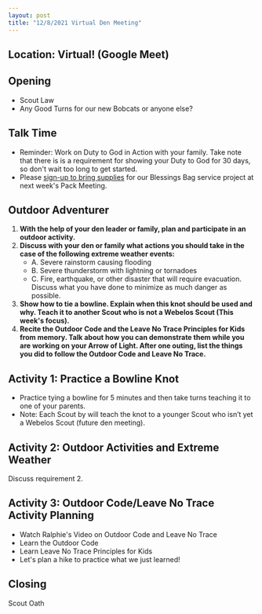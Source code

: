 ```yaml
---
layout: post
title: "12/8/2021 Virtual Den Meeting"
---
```


## Location: Virtual! (Google Meet)

## Opening

- Scout Law
- Any Good Turns for our new Bobcats or anyone else?

## Talk Time

- Reminder: Work on Duty to God in Action with your family. Take note that there is is a requirement for showing your Duty to God for 30 days, so don't wait too long to get started.
- Please [sign-up to bring supplies](https://www.signupgenius.com/go/5080549a5aa2aa3fb6-pack1) for our Blessings Bag service project at next week's Pack Meeting.

## Outdoor Adventurer

1. **With the help of your den leader or family, plan and participate in an outdoor activity.**
2. **Discuss with your den or family what actions you should take in the case of the following extreme weather events:**
    - A. Severe rainstorm causing flooding
    - B. Severe thunderstorm with lightning or tornadoes
    - C. Fire, earthquake, or other disaster that will require evacuation. Discuss  what you have done to minimize as much danger as possible.
3. **Show how to tie a bowline. Explain when this knot should be used and why. Teach it to another Scout who is not a Webelos Scout (This week's focus).**
4. **Recite the Outdoor Code and the Leave No Trace Principles for Kids from memory. Talk about how you can demonstrate them while you are working on your Arrow of Light. After one outing, list the things you did to follow the Outdoor Code and Leave No Trace.**

## Activity 1: Practice a Bowline Knot

- Practice tying a bowline for 5 minutes and then take turns teaching it to one of your parents.
- Note: Each Scout by will teach the knot to a younger Scout who isn’t yet a Webelos Scout (future den meeting).

## Activity 2: Outdoor Activities and Extreme Weather

Discuss requirement 2.

## Activity 3: Outdoor Code/Leave No Trace Activity Planning

- Watch Ralphie's Video on Outdoor Code and Leave No Trace
- Learn the Outdoor Code
- Learn Leave No Trace Principles for Kids
- Let's plan a hike to practice what we just learned!

## Closing

Scout Oath
